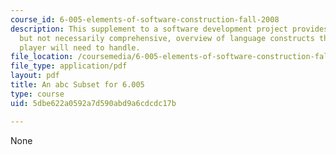 ```yaml
---
course_id: 6-005-elements-of-software-construction-fall-2008
description: This supplement to a software development project provides a high-level,
  but not necessarily comprehensive, overview of language constructs that an abc music
  player will need to handle.
file_location: /coursemedia/6-005-elements-of-software-construction-fall-2008/5dbe622a0592a7d590abd9a6cdcdc17b_MIT6_005f08_project02_abc.pdf
file_type: application/pdf
layout: pdf
title: An abc Subset for 6.005
type: course
uid: 5dbe622a0592a7d590abd9a6cdcdc17b

---
```

None